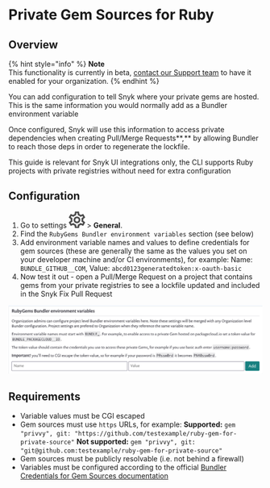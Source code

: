 # Private Gem Sources for Ruby

## **Overview**

{% hint style="info" %}
**Note**\
This functionality is currently in beta, [contact our Support team](https://support.snyk.io/hc/en-us/requests/new) to have it enabled for your organization.
{% endhint %}

You can add configuration to tell Snyk where your private gems are hosted. This is the same information you would normally add as a Bundler environment variable

Once configured, Snyk will use this information to access private dependencies when creating Pull/Merge Requests\*\*,\*\* by allowing Bundler to reach those deps in order to regenerate the lockfile.

This guide is relevant for Snyk UI integrations only, the CLI supports Ruby projects with private registries without need for extra configuration

## Configuration

1. Go to settings <img src="../../.gitbook/assets/cog_icon.png" alt="" data-size="line"> > **General**.
2. Find the `RubyGems Bundler environment variables` section (see below)
3. Add environment variable names and values to define credentials for gem sources (these are generally the same as the values you set on your developer machine and/or CI environments), for example: Name: `BUNDLE_GITHUB__COM`, Value: `abcd0123generatedtoken:x-oauth-basic`
4. Now test it out - open a Pull/Merge Request on a project that contains gems from your private registries to see a lockfile updated and included in the Snyk Fix Pull Request

![](../../.gitbook/assets/94445628-8fdd3980-019f-11eb-816e-2c61c5b99c5c.png)

## Requirements

* Variable values must be CGI escaped
* Gem sources must use `https` URLs, for example: **Supported:** `gem "privvy", git: "https://github.com/testexample/ruby-gem-for-private-source"` **Not supported:** `gem "privvy", git: "git@github.com:testexample/ruby-gem-for-private-source"`
* Gem sources must be publicly resolvable (i.e. not behind a firewall)
* Variables must be configured according to the official [Bundler Credentials for Gem Sources documentation](https://bundler.io/v1.16/bundle\_config.html#CREDENTIALS-FOR-GEM-SOURCES)
